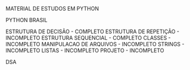 MATERIAL DE ESTUDOS EM PYTHON

PYTHON BRASIL

ESTRUTURA DE DECISÃO    - COMPLETO
ESTRUTURA DE REPETIÇÃO  - INCOMPLETO
ESTRUTURA SEQUENCIAL    - COMPLETO
CLASSES                 - INCOMPLETO
MANIPULACAO DE ARQUIVOS - INCOMPLETO
STRINGS                 - INCOMPLETO
LISTAS                  - INCOMPLETO
PROJETO                 - INCOMPLETO

DSA


